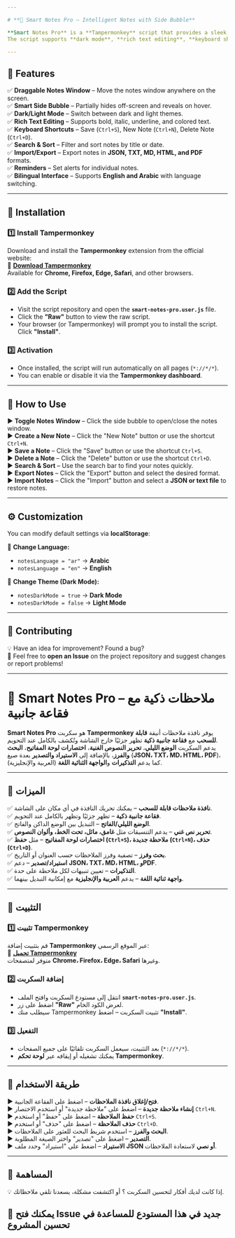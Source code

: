 ```yaml
---

# **📌 Smart Notes Pro – Intelligent Notes with Side Bubble**  

**Smart Notes Pro** is a **Tampermonkey** script that provides a sleek, draggable notes window with a **smart side bubble** that partially hides off-screen and fully reveals on hover.  
The script supports **dark mode**, **rich text editing**, **keyboard shortcuts**, **search and sort features**, **import/export** in multiple formats (**JSON, TXT, MD, HTML, PDF**), **reminders**, and a **bilingual interface** (English and Arabic).  

---
```


## **🌟 Features**  

✅ **Draggable Notes Window** – Move the notes window anywhere on the screen.  
✅ **Smart Side Bubble** – Partially hides off-screen and reveals on hover.  
✅ **Dark/Light Mode** – Switch between dark and light themes.  
✅ **Rich Text Editing** – Supports bold, italic, underline, and colored text.  
✅ **Keyboard Shortcuts** – Save (`Ctrl+S`), New Note (`Ctrl+N`), Delete Note (`Ctrl+D`).  
✅ **Search & Sort** – Filter and sort notes by title or date.  
✅ **Import/Export** – Export notes in **JSON, TXT, MD, HTML, and PDF** formats.  
✅ **Reminders** – Set alerts for individual notes.  
✅ **Bilingual Interface** – Supports **English and Arabic** with language switching.  

---

## **🔧 Installation**  

### **1️⃣ Install Tampermonkey**  
Download and install the **Tampermonkey** extension from the official website:  
🔗 **[Download Tampermonkey](https://www.tampermonkey.net/)**  
Available for **Chrome, Firefox, Edge, Safari**, and other browsers.  

### **2️⃣ Add the Script**  
- Visit the script repository and open the **`smart-notes-pro.user.js`** file.  
- Click the **"Raw"** button to view the raw script.  
- Your browser (or Tampermonkey) will prompt you to install the script. Click **"Install"**.  

### **3️⃣ Activation**  
- Once installed, the script will run automatically on all pages (`*://*/*`).  
- You can enable or disable it via the **Tampermonkey dashboard**.  

---

## **📝 How to Use**  

▶ **Toggle Notes Window** – Click the side bubble to open/close the notes window.  
▶ **Create a New Note** – Click the "New Note" button or use the shortcut `Ctrl+N`.  
▶ **Save a Note** – Click the "Save" button or use the shortcut `Ctrl+S`.  
▶ **Delete a Note** – Click the "Delete" button or use the shortcut `Ctrl+D`.  
▶ **Search & Sort** – Use the search bar to find your notes quickly.  
▶ **Export Notes** – Click the "Export" button and select the desired format.  
▶ **Import Notes** – Click the "Import" button and select a **JSON or text file** to restore notes.  

---

## **⚙️ Customization**  

You can modify default settings via **localStorage**:  

🔹 **Change Language:**  
- `notesLanguage = "ar"` → **Arabic**  
- `notesLanguage = "en"` → **English**  

🔹 **Change Theme (Dark Mode):**  
- `notesDarkMode = true` → **Dark Mode**  
- `notesDarkMode = false` → **Light Mode**  

---

## **🤝 Contributing**  

💡 Have an idea for improvement? Found a bug?  
📩 Feel free to **open an Issue** on the project repository and suggest changes or report problems!  

---

# **📌 Smart Notes Pro – ملاحظات ذكية مع فقاعة جانبية**  

**Smart Notes Pro** هو سكربت **Tampermonkey** يوفر نافذة ملاحظات أنيقة **قابلة للسحب** مع **فقاعة جانبية ذكية** تظهر جزئيًا خارج الشاشة وتُكشف بالكامل عند التحويم.  
يدعم السكربت **الوضع الليلي**، **تحرير النصوص الغنية**، **اختصارات لوحة المفاتيح**، **البحث والفرز**، بالإضافة إلى **الاستيراد والتصدير** بعدة صيغ (**JSON، TXT، MD، HTML، PDF**)، كما يدعم **التذكيرات** و**الواجهة الثنائية اللغة** (العربية والإنجليزية).  

---

## **🌟 الميزات**  

✅ **نافذة ملاحظات قابلة للسحب** – يمكنك تحريك النافذة في أي مكان على الشاشة.  
✅ **فقاعة جانبية ذكية** – تظهر جزئيًا وتظهر بالكامل عند التحويم.  
✅ **الوضع الليلي/الفاتح** – التبديل بين الوضع الداكن والفاتح.  
✅ **تحرير نص غني** – يدعم التنسيقات مثل **غامق، مائل، تحت الخط، وألوان النصوص**.  
✅ **اختصارات لوحة المفاتيح** – مثل **حفظ (`Ctrl+S`)، ملاحظة جديدة (`Ctrl+N`)، حذف (`Ctrl+D`)**.  
✅ **بحث وفرز** – تصفية وفرز الملاحظات حسب العنوان أو التاريخ.  
✅ **استيراد/تصدير** – دعم **JSON، TXT، MD، HTML، وPDF**.  
✅ **التذكيرات** – تعيين تنبيهات لكل ملاحظة على حدة.  
✅ **واجهة ثنائية اللغة** – يدعم **العربية والإنجليزية** مع إمكانية التبديل بينهما.  

---

## **🔧 التثبيت**  

### **1️⃣ تثبيت Tampermonkey**  
قم بتثبيت إضافة **Tampermonkey** عبر الموقع الرسمي:  
🔗 **[تحميل Tampermonkey](https://www.tampermonkey.net/)**  
متوفر لمتصفحات **Chrome، Firefox، Edge، Safari** وغيرها.  

### **2️⃣ إضافة السكربت**  
- انتقل إلى مستودع السكربت وافتح الملف **`smart-notes-pro.user.js`**.  
- اضغط على زر **"Raw"** لعرض الكود الخام.  
- سيطلب منك Tampermonkey تثبيت السكربت – اضغط **"Install"**.  

### **3️⃣ التفعيل**  
- بعد التثبيت، سيعمل السكربت تلقائيًا على جميع الصفحات (`*://*/*`).  
- يمكنك تشغيله أو إيقافه عبر **لوحة تحكم Tampermonkey**.  

---

## **📝 طريقة الاستخدام**  

▶ **فتح/إغلاق نافذة الملاحظات** – اضغط على الفقاعة الجانبية.  
▶ **إنشاء ملاحظة جديدة** – اضغط على "ملاحظة جديدة" أو استخدم الاختصار `Ctrl+N`.  
▶ **حفظ الملاحظة** – اضغط على "حفظ" أو استخدم `Ctrl+S`.  
▶ **حذف الملاحظة** – اضغط على "حذف" أو استخدم `Ctrl+D`.  
▶ **البحث والفرز** – استخدم شريط البحث للعثور على الملاحظات.  
▶ **التصدير** – اضغط على "تصدير" واختر الصيغة المطلوبة.  
▶ **الاستيراد** – اضغط على "استيراد" وحدد ملف **JSON أو نصي** لاستعادة الملاحظات.  

---
## **🤝 المساهمة**  

💡 إذا كانت لديك أفكار لتحسين السكربت ؟ أو اكتشفت مشكلة، يسعدنا تلقي ملاحظاتك.  

📩 يمكنك فتح **Issue** جديد في هذا المستودع للمساعدة في تحسين المشروع
---
